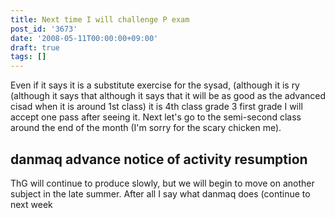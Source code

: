 ```yaml
---
title: Next time I will challenge P exam
post_id: '3673'
date: '2008-05-11T00:00:00+09:00'
draft: true
tags: []
---
```


Even if it says it is a substitute exercise for the sysad, (although it is ry (although it says that although it says that it will be as good as the advanced cisad when it is around 1st class) it is 4th class grade 3 first grade I will accept one pass after seeing it. Next let's go to the semi-second class around the end of the month (I'm sorry for the scary chicken me).

## danmaq advance notice of activity resumption

ThG will continue to produce slowly, but we will begin to move on another subject in the late summer. After all I say what danmaq does (continue to next week
